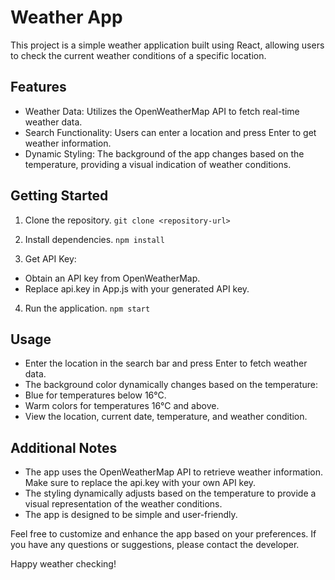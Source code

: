# Weather App

This project is a simple weather application built using React, allowing users to check the current weather conditions of a specific location.

## Features

* Weather Data: Utilizes the OpenWeatherMap API to fetch real-time weather data.
* Search Functionality: Users can enter a location and press Enter to get weather information.
* Dynamic Styling: The background of the app changes based on the temperature, providing a visual indication of weather conditions.
  
## Getting Started

1. Clone the repository.
   `git clone <repository-url>`

2. Install dependencies.
   `npm install`   

 3. Get API Key:
  * Obtain an API key from OpenWeatherMap.
  * Replace api.key in App.js with your generated API key. 

4. Run the application.
   `npm start`


## Usage

* Enter the location in the search bar and press Enter to fetch weather data.
* The background color dynamically changes based on the temperature:
 * Blue for temperatures below 16°C.
 * Warm colors for temperatures 16°C and above.
* View the location, current date, temperature, and weather condition.

## Additional Notes

* The app uses the OpenWeatherMap API to retrieve weather information. Make sure to replace the api.key with your own API key.
* The styling dynamically adjusts based on the temperature to provide a visual representation of the weather conditions.
* The app is designed to be simple and user-friendly.


Feel free to customize and enhance the app based on your preferences. If you have any questions or suggestions, please contact the developer.

Happy weather checking!
